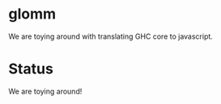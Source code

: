 glomm
=====

We are toying around with translating GHC core to javascript.

Status
======

We are toying around!
